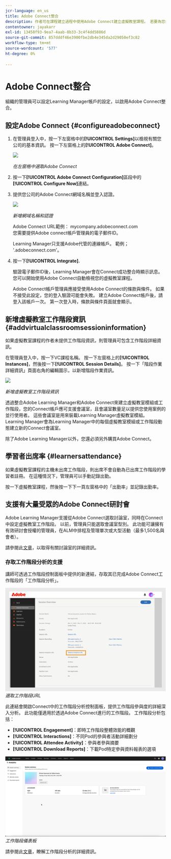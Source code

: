 ```yaml
---
jcr-language: en_us
title: Adobe Connect整合
description: 作者可在課程建立過程中使用Adobe Connect建立虛擬教室課程。 若要為您的Learning Manager帳戶啟用Adobe Connect，您必須聯絡組織的管理員。
contentowner: jayakarr
exl-id: 13458f93-9ea7-4aab-8b33-3c4f4dd5886d
source-git-commit: 857dddf46e3900fbe2db4e345da2d29050ef3c82
workflow-type: tm+mt
source-wordcount: '577'
ht-degree: 0%

---
```


# Adobe Connect整合

組織的管理員可以設定Learning Manager帳戶的設定，以啟用Adobe Connect整合。

## 設定Adobe Connect {#configureadobeconnect}

1. 在管理員登入中，按一下左窗格中的&#x200B;**[!UICONTROL Settings]**&#x200B;以檢視有關您公司的基本資訊。 按一下左窗格上的&#x200B;**[!UICONTROL Adobe Connect]**。

   ![](assets/left-pane.png)

   *在左窗格中選取Adobe Connect*

1. 按一下&#x200B;**[!UICONTROL Adobe Connect Configuration]**&#x200B;區段中的&#x200B;**[!UICONTROL Configure Now]**&#x200B;連結。

   <!--![](assets/configure-now-connect.png)-->

1. 提供您公司的Adobe Connect網域名稱並登入認證。

   ![](assets/adobeconnect-config.png)

   *新增網域名稱和認證*

   Adobe Connect URL範例： mycompany.adobeconnect.com\
   您需要提供Adobe connect帳戶管理員的電子郵件ID。

   Learning Manager只支援Adobe代管的連線帳戶。 範例； &#39;.adobeconnect.com&#39;。

1. 按一下&#x200B;**[!UICONTROL Integrate].**

   驗證電子郵件ID後，Learning Manager會在Connect成功整合時顯示訊息。 您可以開始使用Adobe Connect自動檢視您的虛擬教室課程。

   Adobe Connect帳戶管理員應接受使用Adobe Connect的條款與條件。 如果不接受此設定，您的登入驗證可能會失敗。 建立Adobe Connect帳戶後，請登入該帳戶一次。 第一次登入時，條款與條件頁面就會顯示。

   <!--![](assets/mail-confirmation.png)-->

## 新增虛擬教室工作階段資訊 {#addvirtualclassroomsessioninformation}

如果虛擬教室課程的作者未提供工作階段資訊，則管理員可包含工作階段詳細資訊。

在管理員登入中，按一下VC課程名稱。 按一下左窗格上的&#x200B;**[!UICONTROL Instances]**，然後按一下&#x200B;**[!UICONTROL Session Details]**。  按一下「階段作業詳細資訊」頁面右角的編輯圖示，以新增階段作業資訊。

![](assets/session-creation-admin.png)

*新增虛擬教室工作階段資訊*

透過整合Adobe Learning Manager和Adobe Connect來建立虛擬教室模組或工作階段，您的Connect帳戶應可支援會議室，且會議室數量足以提供您使用案例的並行使用者。 這些會議室是用來裝載Learning Manager虛擬教室模組。 Learning Manager會為Learning Manager中的每個虛擬教室模組或工作階段動態建立新的Connect會議室。

除了Adobe Learning Manager以外，您還必須另外購買Adobe Connect。

## 學習者出席率 {#learnersattendance}

如果虛擬教室課程的主機未出席工作階段，則出席不會自動為已出席工作階段的學習者註冊。 在這種情況下，管理員可以手動記錄出勤。

按一下虛擬教室課程，然後按一下下一頁左窗格中的「出勤率」並記錄出勤率。

## 支援有大量受眾的Adobe Connect研討會

Adobe Learning Manager支援從Adobe Connect選取討論室，同時在Connect中設定虛擬教室工作階段。 以前，管理員只能選取會議室型別。 此功能可讓擁有有效研討會授權的管理員，在ALM中排程及管理單次或大型活動（最多1,500名與會者）。

請參閱此[文章](https://helpx.adobe.com/tw/adobe-connect/using/creating-seminars.html)，以取得有關討論室的詳細資訊。

### 存取工作階段分析的支援

講師可透過工作階段控制面板中提供的新連結，存取其已完成Adobe Connect工作階段的「工作階段分析」。

![](assets/adobe-connect-session-url.png)
_選取工作階段URL_

此連結會開啟Connect中的工作階段分析控制面板，提供工作階段參與度的詳細深入分析。
此功能僅適用於透過Adobe Connect進行的工作階段。 工作階段分析包括：

* **[!UICONTROL Engagement]**：即時工作階段整體效能的概觀
* **[!UICONTROL Interactions]**：不同Pod的參與者活動詳細劃分
* **[!UICONTROL Attendee Activity]**：參與者參與摘要
* **[!UICONTROL Download Reports]**：下載Pod特定參與資料報表的選項

![](assets/session-dashboard.png)
_工作階段儀表板_

請參閱此[文章](https://helpx.adobe.com/in/adobe-connect/using/session-dashboard.html)，瞭解工作階段分析的詳細資訊。
